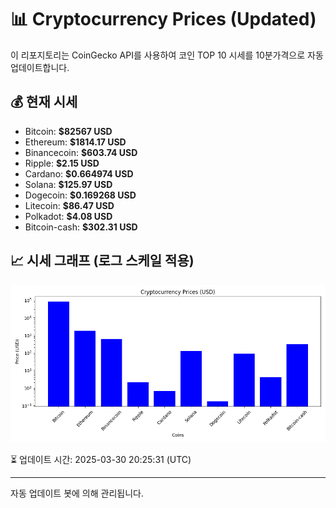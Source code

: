 
# 📊 Cryptocurrency Prices (Updated)

이 리포지토리는 CoinGecko API를 사용하여 코인 TOP 10 시세를 10분가격으로 자동 업데이트합니다.

## 💰 현재 시세
- Bitcoin: **$82567 USD**
- Ethereum: **$1814.17 USD**
- Binancecoin: **$603.74 USD**
- Ripple: **$2.15 USD**
- Cardano: **$0.664974 USD**
- Solana: **$125.97 USD**
- Dogecoin: **$0.169268 USD**
- Litecoin: **$86.47 USD**
- Polkadot: **$4.08 USD**
- Bitcoin-cash: **$302.31 USD**

## 📈 시세 그래프 (로그 스케일 적용)
![Crypto Prices](crypto_prices.png)

⏳ 업데이트 시간: 2025-03-30 20:25:31 (UTC)

---
자동 업데이트 봇에 의해 관리됩니다.
